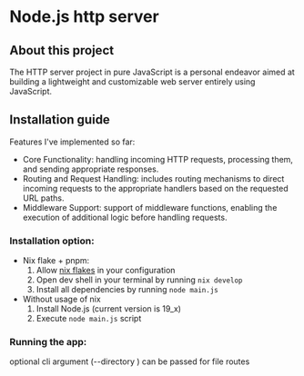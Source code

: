 # Node.js http server

## About this project

The HTTP server project in pure JavaScript is a personal endeavor aimed at building a lightweight and customizable web server entirely using JavaScript.

## Installation guide

Features I've implemented so far:

- Core Functionality: handling incoming HTTP requests, processing them, and sending appropriate responses.
- Routing and Request Handling: includes routing mechanisms to direct incoming requests to the appropriate handlers based on the requested URL paths.
- Middleware Support: support of middleware functions, enabling the execution of additional logic before handling requests.

### Installation option:

- Nix flake + pnpm:
  1. Allow [nix flakes](https://nixos.wiki/wiki/Flakes) in your configuration
  2. Open dev shell in your terminal by running `nix develop`
  3. Install all dependencies by running `node main.js`
- Without usage of nix
  1. Install Node.js (current version is 19_x)
  2. Execute `node main.js` script

### Running the app:

optional cli argument (--directory <name of dir>) can be passed for file routes
